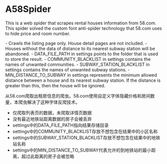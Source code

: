 # A58Spider
This is a web spider that scrapes rental houses information from 58.com. This spider solved the custom font anti-spider technology that 58.com uses to hide price and room number.

\- Crawls the listing page only. House detail pages are not included.
\- Houses without the data of distance to its nearest subway station will be abandoned.
\- DATA_FILE_PATH in settings points to the folder that is used to store the result.
\- COMMUNITY_BLACKLIST in settings contains the names of unwanted communities.
\- SUBWAY_STATION_BLACKLIST in settings contains the names of unwanted subway stations.
\- MIN_DISTANCE_TO_SUBWAY in settings represents the minimum allowed distance between a house and its nearest subway station. If the distance is greater than this, then the house will be ignored.



从58.com爬取出租房信息的爬虫。58.com使用自定义字体隐藏价格和房间数量，本爬虫解决了这种字体反爬技术。

- 仅爬取列表页的数据，未爬取详情页数据
- 没有最近地铁站距离数据的房子会被丢弃
- settings中的DATA_FILE_PATH指向结果存储目录
- settings中的COMMUNITY_BLACKLIST存放不想包含在结果中的小区名称
- settings中的SUBWAY_STATION_BLACKLIST存放不想包含在结果中的地铁站名称
- settings中的MIN_DISTANCE_TO_SUBWAY代表允许的到地铁站的最小距离，超过此距离的房子会被忽略